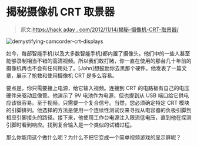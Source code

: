 # 揭秘摄像机 CRT 取景器

> 原文:[https://hack aday . com/2012/11/14/揭秘-摄像机-CRT-取景器/](https://hackaday.com/2012/11/14/demystifying-camcorder-crt-viewfinders/)

![](../Images/51a6a636da51d6eb1b41c30371984a4e.png "demystifying-camcorder-crt-displays")

如今，每部智能手机(以及大多数智能手机)都内置了摄像头。他们中的一些人甚至能够录制相当不错的高清视频。所以我们敢打赌，你一直在使用的那台几十年前的摄像机再也不会有任何用处了。[John]想鼓励你去黑那个硬件。他发表了一篇文章，展示了抢救和使用摄像机 CRT 是多么容易。

要点是，你只需要接上电源，给它输入视频。连接到 CRT 的电路板有自己的电压硬件来驱动显像管。他演示了 9V 电池作为电源，但也提到从 USB 端口给它供电应该很容易。至于视频，只需要一个复合信号。当然，您必须确定特定 CRT 模块的引脚排列。他选择的方法是使用一个连续性测试仪来寻找从电容器的负极引脚到相应引脚接头的路径。接下来，他使用工作台电源注入限流低电压，直到他在探测引脚时看到响应。找到复合输入是一个类似的试错过程。

那么你能用这个做什么呢？为什么不把它变成一个简单视频游戏的显示屏呢？